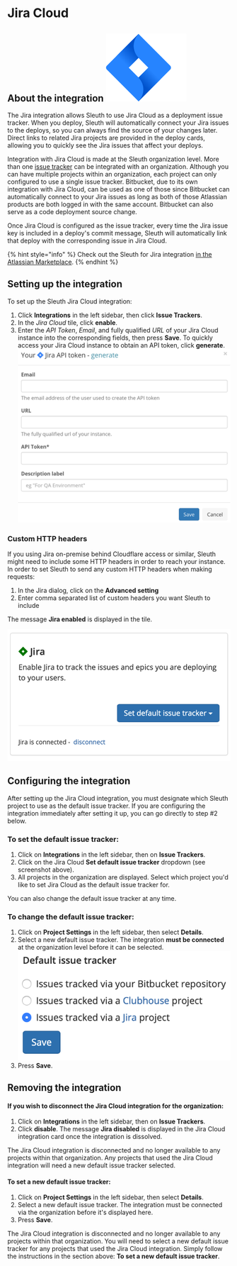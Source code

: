 # Jira Cloud

## About the integration ![](<../../.gitbook/assets/jira-software-2x-blue (1).png>)

The Jira integration allows Sleuth to use Jira Cloud as a deployment issue tracker. When you deploy, Sleuth will automatically connect your Jira issues to the deploys, so you can always find the source of your changes later. Direct links to related Jira projects are provided in the deploy cards, allowing you to quickly see the Jira issues that affect your deploys.

Integration with Jira Cloud is made at the Sleuth organization level. More than one [issue tracker](./) can be integrated with an organization. Although you can have multiple projects within an organization, each project can only configured to use a single issue tracker. Bitbucket, due to its own integration with Jira Cloud, can be used as one of those since Bitbucket can automatically connect to your Jira issues as long as both of those Atlassian products are both logged in with the same account. Bitbucket can also serve as a code deployment source change.

Once Jira Cloud is configured as the issue tracker, every time the Jira issue key is included in a deploy's commit message, Sleuth will automatically link that deploy with the corresponding issue in Jira Cloud.

{% hint style="info" %}
Check out the Sleuth for Jira integration [in the Atlassian Marketplace](https://marketplace.atlassian.com/apps/1223369/sleuth-for-jira?hosting=cloud\&tab=overview).
{% endhint %}

## Setting up the integration

To set up the Sleuth Jira Cloud integration:

1. Click **Integrations** in the left sidebar, then click **Issue Trackers**.
2. In the _Jira Cloud_ tile, click **enable**.
3. Enter the _API Token_, _Email_, and fully qualified _URL_ of your Jira Cloud instance into the corresponding fields, then press **Save**. To quickly access your Jira Cloud instance to obtain an API token, click **generate**.\
   ![](../../.gitbook/assets/screenshot-from-2021-08-23-16-37-29.png)



### Custom HTTP headers

If you using Jira on-premise behind Cloudflare access or similar, Sleuth might need to include some HTTP headers in order to reach your instance. In order to set Sleuth to send any custom HTTP headers when making requests:

1. In the Jira dialog, click on the **Advanced setting**
2. Enter comma separated list of custom headers you want Sleuth to include

The message **Jira enabled** is displayed in the tile.

![Successful integration!](../../.gitbook/assets/screen-shot-2020-06-02-at-3.05.34-pm.png)

## Configuring the integration

After setting up the Jira Cloud integration, you must designate which Sleuth project to use as the default issue tracker. If you are configuring the integration immediately after setting it up, you can go directly to step #2 below.

### To set the default issue tracker:

1. Click on **Integrations** in the left sidebar, then on **Issue Trackers**.
2. Click on the Jira Cloud **Set default issue tracker** dropdown (see screenshot above).
3. All projects in the organization are displayed. Select which project you'd like to set Jira Cloud as the default issue tracker for.

You can also change the default issue tracker at any time.

### To change the default issue tracker:

1. Click on **Project Settings** in the left sidebar, then select **Details**.
2. Select a new default issue tracker. The integration **must be connected** at the organization level before it can be selected.\
   ![](../../.gitbook/assets/jira-default-issue-tracker.png)
3. Press **Save**.

## Removing the integration

#### If you wish to disconnect the Jira Cloud integration for the organization:

1. Click on **Integrations** in the left sidebar, then on **Issue Trackers**.
2. Click **disable**. The message **Jira disabled** is displayed in the Jira Cloud integration card once the integration is dissolved.

The Jira Cloud integration is disconnected and no longer available to any projects within that organization. Any projects that used the Jira Cloud integration will need a new default issue tracker selected.

#### To set a new default issue tracker:

1. Click on **Project Settings** in the left sidebar, then select **Details**.
2. Select a new default issue tracker. The integration must be connected via the organization before it's displayed here.
3. Press **Save**.

The Jira Cloud integration is disconnected and no longer available to any projects within that organization. You will need to select a new default issue tracker for any projects that used the Jira Cloud integration. Simply follow the instructions in the section above: **To set a new default issue tracker**.
